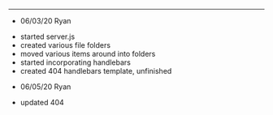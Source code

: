 -------------------------------
* 06/03/20 Ryan
- started server.js
- created various file folders
- moved various items around into folders
- started incorporating handlebars
- created 404 handlebars template, unfinished

* 06/05/20 Ryan
- updated 404

